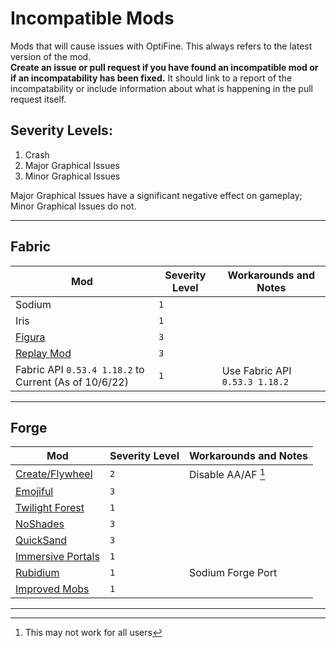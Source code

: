 # Incompatible Mods 
Mods that will cause issues with OptiFine. This always refers to the latest version of the mod.  
**Create an issue or pull request if you have found an incompatible mod or if an incompatability has been fixed.** It should link to a report of the incompatability or include information about what is happening in the pull request itself.

## Severity Levels:
1. Crash
2. Major Graphical Issues
3. Minor Graphical Issues

Major Graphical Issues have a significant negative effect on gameplay; Minor Graphical Issues do not.

<hr>

## Fabric 
| Mod | Severity Level | Workarounds and Notes | 
| ---------------- | ---------------- | ---------------- |
| Sodium | `1` |
| Iris | `1` |
| [Figura](https://github.com/sp614x/optifine/issues/6198) | `3` |
| [Replay Mod](https://github.com/sp614x/optifine/issues/6139) | `3` |
| Fabric API `0.53.4 1.18.2` to Current (As of 10/6/22) | `1` | Use Fabric API `0.53.3 1.18.2` |

<hr>

## Forge
| Mod | Severity Level | Workarounds and Notes |
| ---------------- | ---------------- | ---------------- |
| [Create/Flywheel](https://github.com/sp614x/optifine/issues/6571) | `2` | Disable AA/AF [^1] |
| [Emojiful](https://github.com/sp614x/optifine/issues/6570) | `3` |
| [Twilight Forest](https://github.com/sp614x/optifine/issues/6291) | `1` |
| [NoShades](https://github.com/StartsMercury/noshades/issues/4) | `3` |
| [QuickSand](https://github.com/sp614x/optifine/issues/6582) | `3` |
| [Immersive Portals](https://github.com/sp614x/optifine/issues/5922) | `1`|
| [Rubidium](https://www.curseforge.com/minecraft/mc-mods/rubidium) | `1` | Sodium Forge Port |
| [Improved Mobs](https://canary.discord.com/channels/423430686880301056/423433009568546827/983213288743661612) | `1` |

<hr>

[^1]: This may not work for all users

